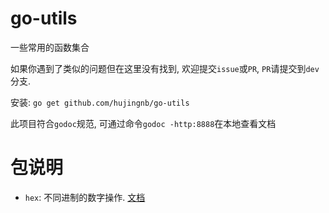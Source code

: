 # go-utils

一些常用的函数集合

如果你遇到了类似的问题但在这里没有找到, 欢迎提交`issue`或`PR`, `PR`请提交到`dev`分支. 

安装: `go get github.com/hujingnb/go-utils`

此项目符合`godoc`规范, 可通过命令`godoc -http:8888`在本地查看文档

# 包说明

* `hex`: 不同进制的数字操作. [文档](./hex/README.md)